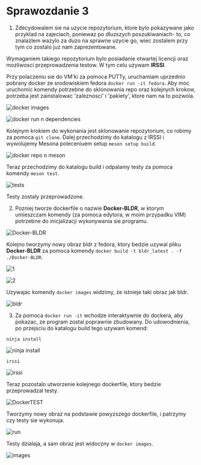 
# Sprawozdanie 3

1. Zdecydowalem sie na uzycie repozytorium, ktore bylo pokazywane jako przyklad na zajeciach, poniewaz po dluzszych poszukiwaniach- to, co znalazlem wazylo za duzo na sprawne uzycie go, wiec zostalem przy tym co zostalo juz nam zaprezentowane.

Wymaganiem takiego repozytorium bylo posiadanie otwartej licencji oraz mozliwosci przeprowadzenia testow. W tym celu uzywam **IRSSI**.

Przy polaczeniu sie do VM'ki za pomoca PUTTy, uruchamiam uprzednio pobrany docker ze srodowiskiem fedora `docker run -it fedora`. Aby moc uruchomic komendy potrzebne do sklonowania repo oraz kolejnych krokow, potrzeba jest zainstalowac 'zaleznosci' i 'pakiety', ktore nam na to pozwola.

![docker images](https://i.imgur.com/AO6XHoS.png)

![docker run n dependencies](https://i.imgur.com/bM17Fxm.png)

Kolejnym krokiem do wykonania jest sklonowanie repozytorium, co robimy za pomoca `git clone`. Dalej przechodzimy do katalogu z IRSSI i wywolujemy Mesona poleceniuem setup `meson setup build`.

![docker repo n meson](https://i.imgur.com/BEySyaG.png)

Teraz przechodzimy do katalogu build i odpalamy testy za pomoca komendy `meson test`.

![tests](https://i.imgur.com/AMZnd62.png)

Testy zostaly przeprowadzone.

2. Pozniej tworze dockerfile o nazwie **Docker-BLDR**, w ktorym umieszczam komendy (za pomoca edytora, w moim przypadku VIM) potrzebne do inicjalizacji wykonywania sie programu.

![Docker-BLDR](https://i.imgur.com/HnkIINc.png)

Kolejno tworzymy nowy obraz bldr z fedora, ktory bedzie uzywal pliku **Docker-BLDR** za pomoca komendy `docker build -t bldr_latest . -f ./Docker-BLDR`.

![1](https://i.imgur.com/qhUx13r.png)

![2](https://i.imgur.com/qub1bfa.png)

Uzywajac komendy `docker images` widzimy, ze istnieje taki obraz jak bldr.

![bldr](https://i.imgur.com/HAhbAt5.png)

3. Za pomoca `docker run -it` wchodze interaktywnie do dockera, aby pokazac, ze program zostal poprawnie zbudowany. Do udowodnienia, po przejsciu do katalogu build tego uzywam komend:

`ninja install`

![ninja install](https://i.imgur.com/frTgEzB.png)

`irssi`

![irssi](https://i.imgur.com/0oF9kya.png)

Teraz pozostalo utworzenie kolejnego dockerfile, ktory bedzie przeprowadzal testy. 

![DockerTEST](https://i.imgur.com/HNCPLWn.png)

Tworzymy nowy obraz na podstawie powyzszego dockerfile, i patrzymy czy testy sie wykonuja.

![run](https://i.imgur.com/OIYicn1.png)

Testy dzialaja, a sam obraz jest widoczny w `docker images`.

![images](https://i.imgur.com/Lc8cCPI.png)

